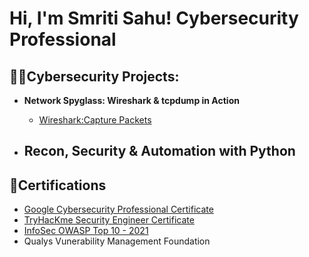 <h1>Hi, I'm Smriti Sahu!  <a>Cybersecurity Professional</a>

<h2> 👩‍💻Cybersecurity Projects:</h2>

- <b>Network Spyglass: Wireshark & tcpdump in Action</b>
  - [ Wireshark:Capture Packets](https://coursera.org/share/011a7887a4e3eda11059443a13d33ba6)
  
- <b>Recon, Security & Automation with Python</b>
  - 

<h2>📃Certifications</h2>

- [Google Cybersecurity Professional Certificate](https://coursera.org/share/cba3e014a9d3571f4a6dba90945c5a8c) 
- [TryHacKme Security Engineer Certificate](https://tryhackme-certificates.s3-eu-west-1.amazonaws.com/THM-IPPIEG9CSS.pdf)
- [InfoSec OWASP Top 10 - 2021](https://coursera.org/share/6d0a7d4d6cc5194c639a9f85b58de634)
- Qualys Vunerability Management Foundation


